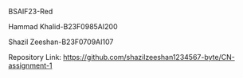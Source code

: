 BSAIF23-Red

Hammad Khalid-B23F0985AI200

Shazil Zeeshan-B23F0709AI107

Repository Link: https://github.com/shazilzeeshan1234567-byte/CN-assignment-1

